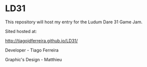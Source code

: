 # LD31 
This repository will host my entry for the Ludum Dare 31 Game Jam.

Sited hosted at:

http://tiagojdferreira.github.io/LD31/

Developer - Tiago Ferreira

Graphic's Design - Matthieu
